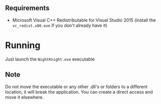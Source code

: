 ## Requirements
- Microsoft Visual C++ Redistributable for Visual Studio 2015 (install the `vc_redist.x86.exe` if you don't already have it)

# Running
Just launch the `NightKnight.exe` executable

## Note
Do not move the executable or any other .dll's or folders to a different location, it will break the application. You can create a direct access and move it elsewhere.